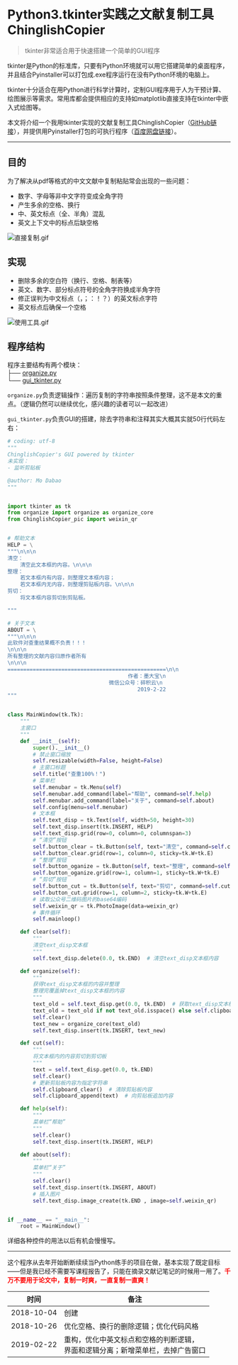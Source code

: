 # Python3.tkinter实践之文献复制工具ChinglishCopier

> tkinter非常适合用于快速搭建一个简单的GUI程序

tkinter是Python的标准库，只要有Python环境就可以用它搭建简单的桌面程序，并且结合Pyinstaller可以打包成.exe程序运行在没有Python环境的电脑上。

tkinter十分适合在用Python进行科学计算时，定制GUI程序用于人为干预计算、绘图展示等需求。常用库都会提供相应的支持如matplotlib直接支持在tkinter中嵌入式绘图等。

本文将介绍一个我用tkinter实现的文献复制工具ChinglishCopier（[GitHub链接](https://github.com/Mo-Dabao/ChinglishCopier)），并提供用Pyinstaller打包的可执行程序（[百度网盘链接](https://pan.baidu.com/s/1srRgb2zAqavrzp9wnCtjbw)）。

---


## 目的

为了解决从pdf等格式的中文文献中复制粘贴常会出现的一些问题：

- 数字、字母等非中文字符变成全角字符
- 产生多余的空格、换行
- 中、英文标点（全、半角）混乱
- 英文上下文中的标点后缺空格

![直接复制.gif](./直接复制.gif)


## 实现

- 删除多余的空白符（换行、空格、制表等）
- 英文、数字、部分标点符号的全角字符换成半角字符
- 修正误判为中文标点（，；：！？）的英文标点字符
- 英文标点后确保一个空格

![使用工具.gif](./使用工具.gif)


## 程序结构

程序主要结构有两个模块：<br>
├── [organize.py](https://github.com/Mo-Dabao/ChinglishCopier/blob/master/organize.py)<br>
└── [gui_tkinter.py](https://github.com/Mo-Dabao/ChinglishCopier/blob/master/gui_tkinter.py)

`organize.py`负责逻辑操作：遍历复制的字符串按照条件整理，这不是本文的重点。（逻辑仍然可以继续优化，感兴趣的读者可以一起改进）

`gui_tkinter.py`负责GUI的搭建，除去字符串和注释其实大概其实就50行代码左右：

```python
# coding: utf-8
"""
ChinglishCopier's GUI powered by tkinter
未实现：
- 监听剪贴板

@author: Mo Dabao
"""


import tkinter as tk
from organize import organize as organize_core
from ChinglishCopier_pic import weixin_qr


# 帮助文本
HELP = \
"""\n\n\n
清空：
    清空此文本框的内容。\n\n\n
整理：
    若文本框内有内容，则整理文本框内容；
    若文本框内无内容，则整理剪贴板内容。\n\n\n
剪切：
    将文本框内容剪切到剪贴板。

"""

# 关于文本
ABOUT = \
"""\n\n\n
此软件对查重结果概不负责！！！
\n\n\n
所有整理的文献内容归原作者所有
\n\n\n
==================================================\n\n
                                      作者：墨大宝\n
                                微信公众号：碎积云\n
                                         2019-2-22
"""


class MainWindow(tk.Tk):
    """
    主窗口
    """
    def __init__(self):
        super().__init__()
        # 禁止窗口缩放
        self.resizable(width=False, height=False)
        # 主窗口标题
        self.title("查重100%！")
        # 菜单栏
        self.menubar = tk.Menu(self)
        self.menubar.add_command(label="帮助", command=self.help)
        self.menubar.add_command(label="关于", command=self.about)
        self.config(menu=self.menubar)
        # 文本框
        self.text_disp = tk.Text(self, width=50, height=30)
        self.text_disp.insert(tk.INSERT, HELP)
        self.text_disp.grid(row=0, column=0, columnspan=3)
        # “清空”按钮
        self.button_clear = tk.Button(self, text="清空", command=self.clear)
        self.button_clear.grid(row=1, column=0, sticky=tk.W+tk.E)
        # “整理”按钮
        self.button_oganize = tk.Button(self, text="整理", command=self.organize)
        self.button_oganize.grid(row=1, column=1, sticky=tk.W+tk.E)
        # “剪切”按钮
        self.button_cut = tk.Button(self, text="剪切", command=self.cut)
        self.button_cut.grid(row=1, column=2, sticky=tk.W+tk.E)
        # 读取公众号二维码图片的base64编码
        self.weixin_qr = tk.PhotoImage(data=weixin_qr)
        # 事件循环
        self.mainloop()

    def clear(self):
        """
        清空text_disp文本框
        """
        self.text_disp.delete(0.0, tk.END)  # 清空text_disp文本框内容

    def organize(self):
        """
        获得text_disp文本框的内容并整理
        整理完覆盖掉text_disp文本框的内容
        """
        text_old = self.text_disp.get(0.0, tk.END)  # 获取text_disp文本框内容
        text_old = text_old if not text_old.isspace() else self.clipboard_get()
        self.clear()
        text_new = organize_core(text_old)
        self.text_disp.insert(tk.INSERT, text_new)

    def cut(self):
        """
        将文本框内的内容剪切到剪切板
        """
        text = self.text_disp.get(0.0, tk.END)
        self.clear()
        # 更新剪贴板内容为指定字符串
        self.clipboard_clear()  # 清除剪贴板内容
        self.clipboard_append(text)  # 向剪贴板追加内容

    def help(self):
        """
        菜单栏“帮助”
        """
        self.clear()
        self.text_disp.insert(tk.INSERT, HELP)

    def about(self):
        """
        菜单栏“关于”
        """
        self.clear()
        self.text_disp.insert(tk.INSERT, ABOUT)
        # 插入图片
        self.text_disp.image_create(tk.END , image=self.weixin_qr)


if __name__ == "__main__":
    root = MainWindow()

```

详细各种控件的用法以后有机会慢慢写。

---

这个程序从去年开始断断续续当Python练手的项目在做，基本实现了既定目标——但是我已经不需要写课程报告了，只能在摘录文献记笔记的时候用一用了。<font color=red>**千万不要用于论文中，复制一时爽，一直复制一直爽！**</font>

| 时间 | 备注 |
|--|--|
| 2018-10-04 | 创建 |
| 2018-10-26 | 优化空格、换行的删除逻辑；优化代码风格 |
| 2019-02-22 | 重构，优化中英文标点和空格的判断逻辑，<br>界面和逻辑分离；新增菜单栏，去掉广告窗口 |

